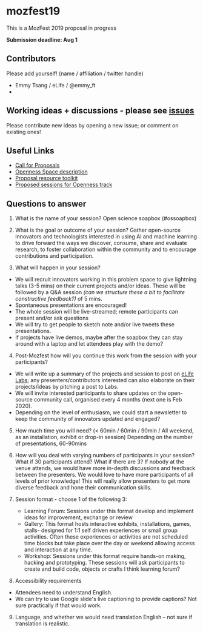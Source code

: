 # mozfest19
This is a MozFest 2019 proposal in progress

**Submission deadline: Aug 1**

## Contributors
Please add yourself! (name / affiliation / twitter handle)
* Emmy Tsang / eLife / @emmy_ft
*

## Working ideas + discussions - please see [issues](https://github.com/emmyft/mozfest19/issues)
Please contribute new ideas by opening a new issue; or comment on existing ones!

## Useful Links
* [Call for Proposals](https://www.mozillafestival.org/en/proposals/)
* [Openness Space description](https://www.mozillafestival.org/en/spaces/openness/)
* [Proposal resource toolkit](https://www.mozillafestival.org/documents/21/mozfest-2019-session-proposal-guide.pdf)
* [Proposed sessions for Openness track](https://public.zenkit.com/collections/Mh_HcRV99/views/8w_cMlF4v?hide=views,workspaceLists,listName)

## Questions to answer
1. What is the name of your session? 
Open science soapbox (#ossoapbox)

2. What is the goal or outcome of your session?
Gather open-source innovators and technologists interested in using AI and machine learning to drive forward the ways we discover, consume, share and evaluate research, to foster collaboration within the community and to encourage contributions and participation. 

3. What will happen in your session?
* We will recruit innovators working in this problem space to give lightning talks (3-5 mins) on their current projects and/or ideas. These will be followed by a Q&A session *(can we structure these a bit to facilitate constructive feedback?)* of 5 mins. 
* Spontaneous presentations are encouraged!
* The whole session will be live-streamed; remote participants can present and/or ask questions
* We will try to get people to sketch note and/or live tweets these presentations.
* If projects have live demos, maybe after the soapbox they can stay around with a laptop and let attendees play with the demo?

4. Post-Mozfest how will you continue this work from the session with your participants?
* We will write up a summary of the projects and session to post on [eLife Labs](www.elifesci.org/labs); any presenters/contributors interested can also elaborate on their projects/ideas by pitching a post to Labs.
* We will invite interested participants to share updates on the open-source community call, organised every 4 months (next one is Feb 2020).
* Depending on the level of enthusiasm, we could start a newsletter to keep the community of innovators updated and engaged?

5. How much time you will need? (< 60min / 60min / 90min / All weekend, as an installation, exhibit or drop-in session)
Depending on the number of presentations, 60-90mins

6. How will you deal with varying numbers of participants in your session? What if 30 participants attend? What if there are 3?
If nobody at the venue attends, we would have more in-depth discussions and feedback between the presenters. 
We would love to have more participants of all levels of prior knowledge! This will really allow presenters to get more diverse feedback and hone their communication skills. 

7. Session format - choose 1 of the following 3:
   * Learning Forum: Sessions under this format develop and implement ideas for improvement, exchange or review
   * Gallery: This format hosts interactive exhibits, installations, games, stalls- designed for 1:1 self driven experiences or small group activities. Often these experiences or activities are not scheduled time blocks but take place over the day or weekend allowing access and interaction at any time.
   * Workshop: Sessions under this format require hands-on making, hacking and prototyping. These sessions will ask participants to create and build code, objects or crafts
I think learning forum?

8. Accessibility requirements
* Attendees need to understand English.
* We can try to use Google slide's live captioning to provide captions? Not sure practically if that would work.

9. Language, and whether we would need translation
English – not sure if translation is realistic.




